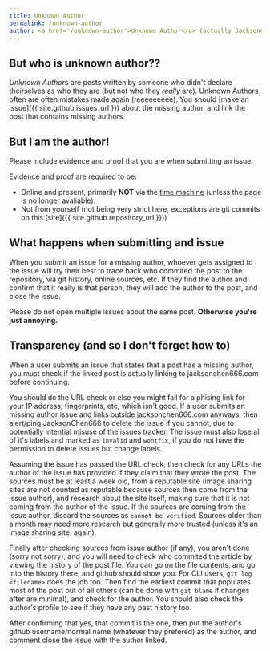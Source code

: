 ```yaml
---
title: Unknown Author
permalink: /unknown-author
author: <a href='/unknown-author'>Unknown Author</a> (actually JacksonChen666)
---
```

## But who is unknown author??
*Unknown Author*s are posts written by someone who didn't declare theirselves as who they are (but not who they *really* are).
Unknown Authors often are often mistakes made again (reeeeeeeee). You should [make an issue]({{ site.github.issues_url }}) about the missing author, and link the post that contains missing authors.

## But I am the author!
Please include evidence and proof that you are when submitting an issue.

Evidence and proof are required to be:
- Online and present, primarily **NOT** via the [time machine](https://web.archive.org) (unless the page is no longer avaliable).
- Not from yourself (not being very strict here, exceptions are git commits on this [site]({{ site.github.repository_url }}))

## What happens when submitting and issue
When you submit an issue for a missing author, whoever gets assigned to the issue will try their best to trace back who commited the post to the repository, via git history, online sources, etc.
If they find the author and confirm that it really is that person, they will add the author to the post, and close the issue.

Please do not open multiple issues about the same post. **Otherwise you're just annoying.**

## Transparency (and so I don't forget how to)
When a user submits an issue that states that a post has a missing author, you must check if the linked post is actually linking to jacksonchen666.com before continuing.

You should do the URL check or else you might fall for a phising link for your IP address, fingerprints, etc, which isn't good.
If a user submits an missing author issue and links outside jacksonchen666.com anyways, then alert/ping JacksonChen666 to delete the issue if you cannot, due to potentially intential misuse of the issues tracker. The issue must also lose all of it's labels and marked as `invalid` and `wontfix`, if you do not have the permission to delete issues but change labels.

Assuming the issue has passed the URL check, then check for any URLs the author of the issue has provided if they claim that they wrote the post.
The sources must be at least a week old, from a reputable site (image sharing sites are not counted as reputable because sources then come from the issue author), and research about the site itself, making sure that it is not coming from the author of the issue. If the sources are coming from the issue author, discard the sources as `cannot be verified`.
Sources older than a month may need more research but generally more trusted (unless it's an image sharing site, again).

Finally after checking sources from issue author (if any), you aren't done (sorry not sorry), and you will need to check who commited the article by viewing the history of the post file.
You can go on the file contents, and go into the history there, and github should show you. For CLI users, `git log <filename>` does the job too.
Then find the earliest commit that populates most of the post out of all others (can be done with `git blame` if changes after are minimal), and check for the author. You should also check the author's profile to see if they have any past history too.

After confirming that yes, that commit is the one, then put the author's github username/normal name (whatever they prefered) as the author, and comment close the issue with the author linked.